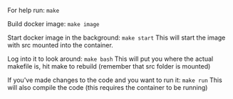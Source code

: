 For help run:
```make```

Build docker image:
```make image```

Start docker image in the background:
```make start```
This will start the image with src mounted into the container.

Log into it to look around:
```make bash```
This will put you where the actual makefile is, hit make to rebuild (remember that src folder is mounted)

If you've made changes to the code and you want to run it:
```make run```
This will also compile the code (this requires the container to be running)


